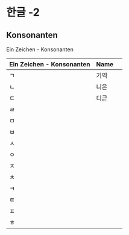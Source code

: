 # 한글 -2

## Konsonanten



Ein Zeichen - Konsonanten

| Ein Zeichen - Konsonanten | Name |   |
| ------------------------- | ---- | - |
| ㄱ                         | 기역   |   |
| ㄴ                         | 니은   |   |
| ㄷ                         | 디귿   |   |
| ㄹ                         |      |   |
| ㅁ                         |      |   |
| ㅂ                         |      |   |
| ㅅ                         |      |   |
| ㅇ                         |      |   |
| ㅈ                         |      |   |
| ㅊ                         |      |   |
| ㅋ                         |      |   |
| ㅌ                         |      |   |
| ㅍ                         |      |   |
| ㅎ                         |      |   |
